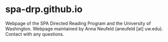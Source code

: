 # spa-drp.github.io
Webpage of the SPA Directed Reading Program and the University of Washington.
Webpage maintained by Anna Neufeld (aneufeld [at] uw.edu).
Contact with any questions.
